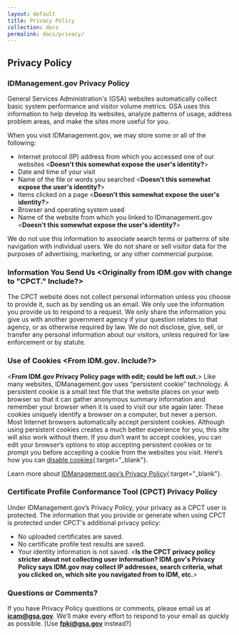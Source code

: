 ```yaml
---
layout: default
title: Privacy Policy
collection: docs
permalink: docs/privacy/
---
```


## Privacy Policy

### IDManagement.gov Privacy Policy

General Services Administration's (GSA) websites automatically collect basic system performance and visitor volume metrics. GSA uses this information to help develop its websites, analyze patterns of usage, address problem areas, and make the sites more useful for you. 

When you visit IDManagement.gov, we may store some or all of the following:

*	Internet protocol (IP) address from which you accessed one of our websites <**Doesn't this somewhat expose the user's identity?**>
*	Date and time of your visit
*	Name of the file or words you searched <**Doesn't this somewhat expose the user's identity?**>
*	Items clicked on a page <**Doesn't this somewhat expose the user's identity?**>
*	Browser and operating system used
* Name of the website from which you linked to IDmanagement.gov <**Doesn't this somewhat expose the user's identity?**>

We do not use this information to associate search terms or patterns of site navigation with individual users. We do not share or sell visitor data for the purposes of advertising, marketing, or any other commercial purpose.

### Information You Send Us <**Originally from IDM.gov with change to "CPCT." Include?**>

The CPCT website does not collect personal information unless you choose to provide it, such as by sending us an email. We only use the information you provide us to respond to a request. We only share the information you give us with another government agency if your question relates to that agency, or as otherwise required by law. We do not disclose, give, sell, or transfer any personal information about our visitors, unless required for law enforcement or by statute.

### Use of Cookies <**From IDM.gov. Include?**>

<**From IDM.gov Privacy Policy page with edit; could be left out.**> Like many websites, IDManagement.gov uses “persistent cookie” technology. A persistent cookie is a small text file that the website places on your web browser so that it can gather anonymous summary information and remember your browser when it is used to visit our site again later. These cookies uniquely identify a browser on a computer, but never a person.  Most Internet browsers automatically accept persistent cookies. Although using persistent cookies creates a much better experience for you, this site will also work without them. If you don’t want to accept cookies, you can edit your browser’s options to stop accepting persistent cookies or to prompt you before accepting a cookie from the websites you visit. Here’s how you can [disable cookies](https://www.usa.gov/optout-instructions){:target="_blank"}.

Learn more about [IDManagement.gov’s Privacy Policy](https://www.idmanagement.gov/privacy-policy/){:target="_blank"}. 

### Certificate Profile Conformance Tool (CPCT) Privacy Policy

Under IDManagement.gov’s Privacy Policy, your privacy as a CPCT user is protected. The information that you provide or generate when using CPCT is protected under CPCT's additional privacy policy:

* No uploaded certificates are saved.  
* No certificate profile test results are saved.  
* Your identity information is not saved. <**Is the CPCT privacy policy stricter about not collecting user information?  IDM.gov's Privacy Policy says IDM.gov may collect IP addresses, search criteria, what you clicked on, which site you navigated from to IDM, etc.**>

### Questions or Comments?

If you have Privacy Policy questions or comments, please email us at **icam@gsa.gov**. We’ll make every effort to respond to your email as quickly as possible.  [Use **fpki@gsa.gov** instead?]  
